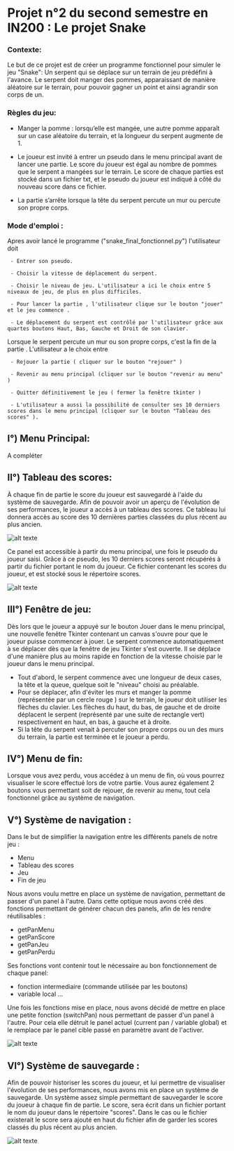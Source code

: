 # Projet n°2 du second semestre en IN200 : Le projet Snake

### Contexte:
Le but de ce projet est de créer un programme fonctionnel pour simuler le jeu "Snake": Un serpent qui se déplace sur un terrain de jeu prédéfini à l'avance. Le serpent doit manger des pommes, apparaissant de manière aléatoire sur le terrain, pour pouvoir gagner un point et ainsi agrandir son corps de un.

### Règles du jeu:
- Manger la pomme : lorsqu’elle est mangée, une autre pomme apparaît sur un case aléatoire du terrain, et la longueur du serpent augmente de 1.

- Le joueur est invité à entrer un pseudo dans le menu principal avant de lancer une partie. Le score du joueur est égal au nombre de pommes que le serpent a mangées sur le terrain. Le score de chaque parties est stocké dans un fichier txt, et le pseudo du joueur est indiqué à côté du nouveau score dans ce fichier.

- La partie s’arrête lorsque la tête du serpent percute un mur ou percute son propre corps.

### Mode d'emploi :
Apres avoir lancé le programme ("snake_final_fonctionnel.py") l'utilisateur doit 

     - Entrer son pseudo.
  
     - Choisir la vitesse de déplacement du serpent.
  
     - Choisir le niveau de jeu. L'utilisateur a ici le choix entre 5 niveaux de jeu, de plus en plus difficiles. 
  
     - Pour lancer la partie , l'utilisateur clique sur le bouton "jouer" et le jeu commence .
  
     - Le déplacement du serpent est contrôlé par l'utilisateur grâce aux quartes boutons Haut, Bas, Gauche et Droit de son clavier.
  
Lorsque le serpent percute un mur ou son propre corps, c'est la fin de la partie . L'utilisateur a le choix entre 

     - Rejouer la partie ( cliquer sur le bouton "rejouer" )
  
     - Revenir au menu principal (cliquer sur le bouton "revenir au menu" )
  
     - Quitter définitivement le jeu ( fermer la fenêtre tkinter )
  
     - L'utilisateur a aussi la possibilité de consulter ses 10 derniers scores dans le menu principal (cliquer sur le bouton "Tableau des scores" ).


## I°) Menu Principal:

A compléter

## II°) Tableau des scores:
À chaque fin de partie le score du joueur est sauvegardé à l'aide du système de sauvegarde. Afin de pouvoir avoir un aperçu de l'évolution de ses performances, le joueur a accès à un tableau des scores. Ce tableau lui donnera accès au score des 10 dernières parties classées du plus récent au plus ancien.

![alt texte](https://github.com/Nathan-Carre/projet_snake/blob/main/ressources%20readme/Tableau_scores.JPG)

Ce panel est accessible à partir du menu principal, une fois le pseudo du joueur saisi. Grâce à ce pseudo, les 10 derniers scores seront récupérés à partir du fichier portant le nom du joueur. Ce fichier contenant les scores du joueur, et est stocké sous le répertoire scores.

![alt texte](https://github.com/Nathan-Carre/projet_snake/blob/main/ressources%20readme/dossier_scores.JPG)

## III°) Fenêtre de jeu:
Dès lors que le joueur a appuyé sur le bouton Jouer dans le menu principal, une nouvelle fenêtre Tkinter contenant un canvas s'ouvre pour que le joueur puisse commencer à jouer. Le serpent commence automatiquement à se déplacer dès que la fenêtre de jeu Tkinter s'est ouverte. Il se déplace d'une manière plus au moins rapide en fonction de la vitesse choisie par le joueur dans le menu principal. 

- Tout d'abord, le serpent commence avec une longueur de deux cases, la tête et la queue, quelque soit le "niveau" choisi au préalable.
- Pour se déplacer, afin d'éviter les murs et manger la pomme (représentée par un cercle rouge ) sur le terrain, le joueur doit utiliser les flèches du clavier. Les flèches du haut, du bas, de gauche et de droite déplacent le serpent (représenté par une suite de rectangle vert) respectivement en haut, en bas, à gauche et à droite. 
- Si la tête du serpent venait à percuter son propre corps ou un des murs du terrain, la partie est terminée et le joueur a perdu.

## IV°) Menu de fin:
Lorsque vous avez perdu, vous accédez à un menu de fin, où vous pourrez visualiser le score effectué lors de votre partie. Vous aurez également 2 boutons vous permettant soit de rejouer, de revenir au menu, tout cela fonctionnel grâce au système de navigation.

## V°) Système de navigation :
Dans le but de simplifier la navigation entre les différents panels de notre jeu : 
- Menu
- Tableau des scores
- Jeu
- Fin de jeu

Nous avons voulu mettre en place un système de navigation, permettant de passer d'un panel à l'autre. Dans cette optique nous avons créé des fonctions permettant de générer chacun des panels, afin de les rendre réutilisables : 
- getPanMenu
- getPanScore
- getPanJeu
- getPanPerdu

Ses fonctions vont contenir tout le nécessaire au bon fonctionnement de chaque panel: 
- fonction intermediaire (commande utilisée par les boutons)
- variable local ...

Une fois les fonctions mise en place, nous avons décidé de mettre en place une petite fonction (switchPan) nous permettant de passer d'un panel à l'autre. Pour cela elle détruit le panel actuel (current pan / variable global) et le remplace par le panel cible passé en paramètre avant de l'activer.

![alt texte](https://github.com/Nathan-Carre/projet_snake/blob/main/ressources%20readme/switchpan.JPG)

## VI°) Système de sauvegarde :
Afin de pouvoir historiser les scores du joueur, et lui permettre de visualiser l'évolution de ses performances, nous avons mis en place un système de sauvegarde. Un système assez simple permettant de sauvegarder le score du joueur à chaque fin de partie. Le score, sera écrit dans un fichier portant le nom du joueur dans le répertoire "scores". Dans le cas ou le fichier existerait le score sera ajouté en haut du fichier afin de garder les scores classés du plus récent au plus ancien.

![alt texte](https://github.com/Nathan-Carre/projet_snake/blob/main/ressources%20readme/fichier_score.JPG)

